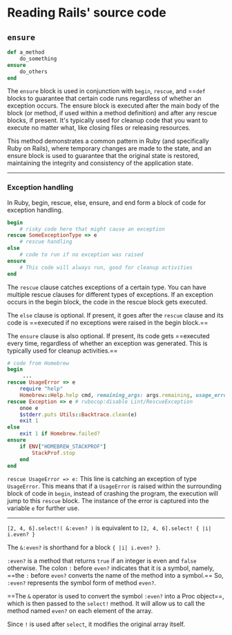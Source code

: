 # Reading Rails' source code



## `ensure`

```ruby
def a_method
    do_something
ensure
    do_others
end
```

The `ensure` block is used in conjunction with `begin`, `rescue`, and ==`def`</mark> blocks to guarantee that certain code runs regardless of whether an exception occurs. The ensure block is executed after the main body of the block (or method, if used within a method definition) and after any rescue blocks, if present. It's typically used for cleanup code that you want to execute no matter what, like closing files or releasing resources.

This method demonstrates a common pattern in Ruby (and specifically Ruby on Rails), where temporary changes are made to the state, and an ensure block is used to guarantee that the original state is restored, maintaining the integrity and consistency of the application state.



****

### Exception handling

In Ruby, begin, rescue, else, ensure, and end form a block of code for exception handling. 

```ruby
begin
	# risky code here that might cause an exception
rescue SomeExceptionType => e
	# rescue handling
else
	# code to run if no exception was raised
ensure
	# This code will always run, good for cleanup activities
end
```

The `rescue` clause catches exceptions of a certain type. You can have multiple rescue clauses for different types of exceptions. If an exception occurs in the begin block, the code in the rescue block gets executed.

The `else` clause is optional. If present, it goes after the `rescue` clause and its code is ==executed if no exceptions were raised in the begin block.==

The `ensure` clause is also optional. If present, its code gets ==executed every time, regardless of whether an exception was generated. This is typically used for cleanup activities.==

```ruby
# code from Homebrew
begin
     ...
rescue UsageError => e
	require "help"
	Homebrew::Help.help cmd, remaining_args: args.remaining, usage_error: e.message
rescue Exception => e # rubocop:disable Lint/RescueException
	onoe e
	$stderr.puts Utils::Backtrace.clean(e)
	exit 1
else
	exit 1 if Homebrew.failed?
ensure
	if ENV["HOMEBREW_STACKPROF"]
		StackProf.stop
	end
end
```

`rescue UsageError => e:` This line is catching an exception of type `UsageError`. This means that if a `UsageError` is raised within the surrounding block of code in `begin`, instead of crashing the program, the execution will jump to this `rescue` block. The instance of the error is captured into the variable `e` for further use.

****



`[2, 4, 6].select!( &:even? )` is equivalent to `[2, 4, 6].select! { |i| i.even? }`

The `&:even?` is shorthand for a block `{ |i| i.even? }`.

`:even?` is a method that returns `true` if an integer is even and `false` otherwise. The colon `:` before `even?` indicates that it is a symbol, namely, ==the `:` before `even?` converts the name of the method into a symbol.== So, `:even?` represents the symbol form of method `even?`.

==The `&` operator is used to convert the symbol `:even?` into a Proc object==, which is then passed to the `select!` method. It will allow us to call the method named `even?` on each element of the array.

Since `!` is used after `select`, it modifies the original array itself.

